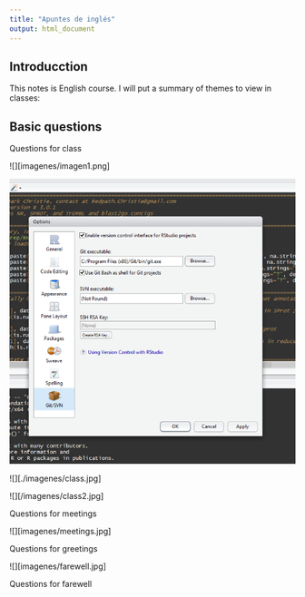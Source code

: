 ```yaml
---
title: "Apuntes de inglés"
output: html_document
---
```



## Introducction

This notes is English course. I will put a summary of themes to view in classes:


## Basic questions

Questions for class

![][imagenes/imagen1.png]

![Sin titulo](imagenes/imagen1.png)

![][./imagenes/class.jpg]

![][/imagenes/class2.jpg]


Questions for meetings


![][imagenes/meetings.jpg]

Questions for greetings


![][imagenes/farewell.jpg]

Questions for farewell

